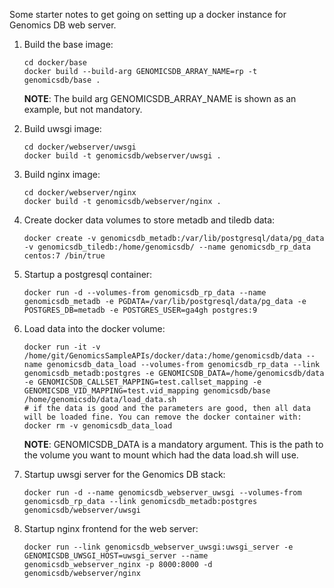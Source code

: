 Some starter notes to get going on setting up a docker instance for Genomics DB web server.  

1. Build the base image:

   ```shell
   cd docker/base
   docker build --build-arg GENOMICSDB_ARRAY_NAME=rp -t genomicsdb/base .
   ```
   **NOTE**: The build arg GENOMICSDB_ARRAY_NAME is shown as an example, but not mandatory.
1. Build uwsgi image:

   ```shell
   cd docker/webserver/uwsgi
   docker build -t genomicsdb/webserver/uwsgi .
   ```
1. Build nginx image:

   ```shell
   cd docker/webserver/nginx
   docker build -t genomicsdb/webserver/nginx .
   ```
1. Create docker data volumes to store metadb and tiledb data:

   ```shell
   docker create -v genomicsdb_metadb:/var/lib/postgresql/data/pg_data -v genomicsdb_tiledb:/home/genomicsdb/ --name genomicsdb_rp_data centos:7 /bin/true
   ```
1. Startup a postgresql container:

   ```shell
   docker run -d --volumes-from genomicsdb_rp_data --name genomicsdb_metadb -e PGDATA=/var/lib/postgresql/data/pg_data -e POSTGRES_DB=metadb -e POSTGRES_USER=ga4gh postgres:9
   ```
1. Load data into the docker volume:

   ```shell
   docker run -it -v /home/git/GenomicsSampleAPIs/docker/data:/home/genomicsdb/data --name genomicsdb_data_load --volumes-from genomicsdb_rp_data --link genomicsdb_metadb:postgres -e GENOMICSDB_DATA=/home/genomicsdb/data -e GENOMICSDB_CALLSET_MAPPING=test.callset_mapping -e GENOMICSDB_VID_MAPPING=test.vid_mapping genomicsdb/base /home/genomicsdb/data/load_data.sh
   # if the data is good and the parameters are good, then all data will be loaded fine. You can remove the docker container with:
   docker rm -v genomicsdb_data_load
   ```
   **NOTE**: GENOMICSDB_DATA is a mandatory argument. This is the path to the volume you want to mount which had the data load.sh will use. 
1. Startup uwsgi server for the Genomics DB stack:

   ```shell
   docker run -d --name genomicsdb_webserver_uwsgi --volumes-from genomicsdb_rp_data --link genomicsdb_metadb:postgres genomicsdb/webserver/uwsgi
   ```
1. Startup nginx frontend for the web server:

   ```shell
   docker run --link genomicsdb_webserver_uwsgi:uwsgi_server -e GENOMICSDB_UWSGI_HOST=uwsgi_server --name genomicsdb_webserver_nginx -p 8000:8000 -d genomicsdb/webserver/nginx
   ```
